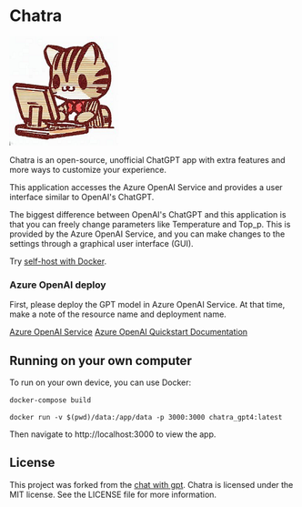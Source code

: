 # Chatra

![icon](./app/public/logo192.png)

Chatra is an open-source, unofficial ChatGPT app with extra features and more ways to customize your experience.

This application accesses the Azure OpenAI Service and provides a user interface similar to OpenAI's ChatGPT.

The biggest difference between OpenAI's ChatGPT and this application is that you can freely change parameters like Temperature and Top_p. This is provided by the Azure OpenAI Service, and you can make changes to the settings through a graphical user interface (GUI).

Try [self-host with Docker](#running-on-your-own-computer).

### Azure OpenAI deploy

First, please deploy the GPT model in Azure OpenAI Service. At that time, make a note of the resource name and deployment name.

[Azure OpenAI Service](https://azure.microsoft.com/ja-jp/products/cognitive-services/openai-service)
[Azure OpenAI Quickstart Documentation](https://learn.microsoft.com/ja-jp/azure/cognitive-services/openai/chatgpt-quickstart?tabs=command-line&pivots=rest-api)

## Running on your own computer

To run on your own device, you can use Docker:

```
docker-compose build
```

```
docker run -v $(pwd)/data:/app/data -p 3000:3000 chatra_gpt4:latest
```

Then navigate to http://localhost:3000 to view the app.

## License

This project was forked from the [chat with gpt](https://github.com/cogentapps/chat-with-gpt/tree/main/app/public).
Chatra is licensed under the MIT license. See the LICENSE file for more information.
